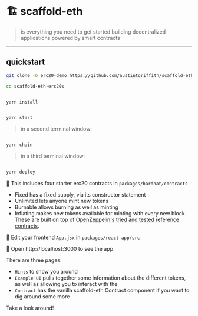 # 🏗 scaffold-eth

> is everything you need to get started building decentralized applications powered by smart contracts

---

## quickstart

```bash
git clone -b erc20-demo https://github.com/austintgriffith/scaffold-eth.git scaffold-eth-erc20s

cd scaffold-eth-erc20s
```

```bash

yarn install

```

```bash

yarn start

```

> in a second terminal window:

```bash

yarn chain

```

> in a third terminal window:

```bash

yarn deploy

```

🔏 This includes four starter erc20 contracts in `packages/hardhat/contracts`
- Fixed has a fixed supply, via its constructor statement
- Unlimited lets anyone mint new tokens
- Burnable allows burning as well as minting
- Inflating makes new tokens available for minting with every new block
These are built on top of [OpenZeppelin's tried and tested reference contracts](https://docs.openzeppelin.com/contracts/3.x/erc20).

📝 Edit your frontend `App.jsx` in `packages/react-app/src`

📱 Open http://localhost:3000 to see the app

There are three pages:
- `Hints` to show you around
- `Example UI` pulls together some information about the different tokens, as well as allowing you to interact with the
- `Contract` has the vanilla scaffold-eth Contract component if you want to dig around some more

Take a look around!
